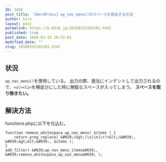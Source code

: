```yaml
---
ID: 2456
post_title: '[WordPress] wp_nav_menu()のスペースを除去する方法'
author: hiro
layout: post
permalink: https://b.0218.jp/20160315165201.html
published: true
post_date: 2016-03-15 16:52:01
modified_date: ""
slug: 20160315165201.html
---
```

<!--more-->
<h2>状況</h2>
<code>wp_nav_menu()</code>を使用している。
出力の際、適当にインデントして出力されるので、<code>&lt;ul&gt;&lt;li&gt;</code>を横並びにした時に無駄なスペースが入ってしまう。
<b>スペースを取り除きたい。</b>

<h2>解決方法</h2>
functions.phpに以下を仕込む。

```language-php
function remove_whitespace_wp_nav_menu( $items ) {
    return preg_replace( &#039;/&gt;(\s|\n|\r)+&lt;/&#039;, &#039;&gt;&lt;&#039;, $items );
}
add_filter( &#039;wp_nav_menu_items&#039;, &#039;remove_whitespace_wp_nav_menu&#039; );
```